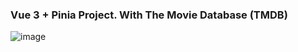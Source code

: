 ### Vue 3 + Pinia Project. With The Movie Database (TMDB)
 
![image](https://giphy.com/embed/cHS6lHq7ntxEO1kQ88)
